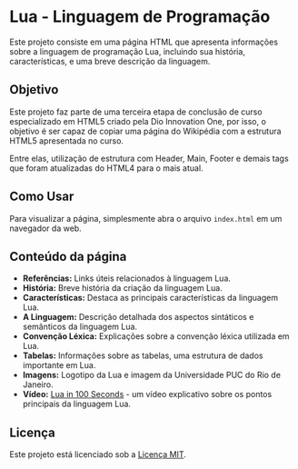 # Lua - Linguagem de Programação

Este projeto consiste em uma página HTML que apresenta informações sobre a linguagem de programação Lua, incluindo sua história, características, e uma breve descrição da linguagem.

## Objetivo

Este projeto faz parte de uma terceira etapa de conclusão de curso especializado em HTML5 criado pela Dio Innovation One, por isso, o objetivo é ser capaz de copiar uma página do Wikipédia com a estrutura HTML5 apresentada no curso.

Entre elas, utilização de estrutura com Header, Main, Footer e demais tags que foram atualizadas do HTML4 para o mais atual.

## Como Usar

Para visualizar a página, simplesmente abra o arquivo `index.html` em um navegador da web.

## Conteúdo da página

- **Referências:** Links úteis relacionados à linguagem Lua.
- **História:** Breve história da criação da linguagem Lua.
- **Características:** Destaca as principais características da linguagem Lua.
- **A Linguagem:** Descrição detalhada dos aspectos sintáticos e semânticos da linguagem Lua.
- **Convenção Léxica:** Explicações sobre a convenção léxica utilizada em Lua.
- **Tabelas:** Informações sobre as tabelas, uma estrutura de dados importante em Lua.
- **Imagens:** Logotipo da Lua e imagem da Universidade PUC do Rio de Janeiro.
- **Vídeo:** [Lua in 100 Seconds](https://www.youtube.com/embed/jUuqBZwwkQw) - um vídeo explicativo sobre os pontos principais da linguagem Lua.

## Licença

Este projeto está licenciado sob a [Licença MIT](LICENSE).
